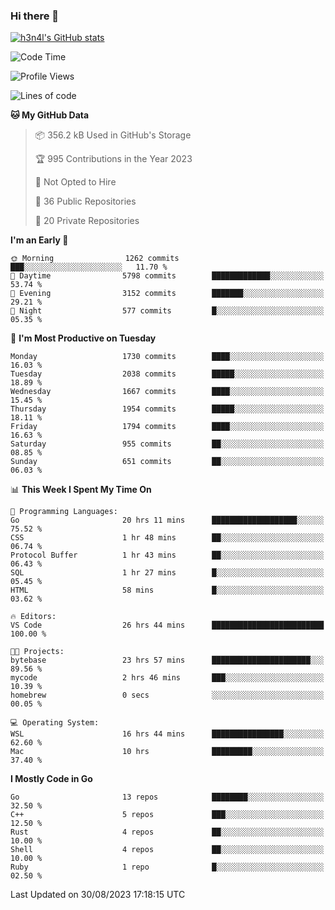 ### Hi there 👋

[![h3n4l's GitHub stats](https://github-readme-stats.vercel.app/api?username=h3n4l&count_private=true&show_icons=true&theme=radical)](https://github.com/h3n4l/github-readme-stats)

<!--START_SECTION:waka-->
![Code Time](http://img.shields.io/badge/Code%20Time-1%2C545%20hrs%2047%20mins-blue)

![Profile Views](http://img.shields.io/badge/Profile%20Views-1-blue)

![Lines of code](https://img.shields.io/badge/From%20Hello%20World%20I%27ve%20Written-3.0%20million%20lines%20of%20code-blue)

**🐱 My GitHub Data** 

> 📦 356.2 kB Used in GitHub's Storage 
 > 
> 🏆 995 Contributions in the Year 2023
 > 
> 🚫 Not Opted to Hire
 > 
> 📜 36 Public Repositories 
 > 
> 🔑 20 Private Repositories 
 > 
**I'm an Early 🐤** 

```text
🌞 Morning                1262 commits        ███░░░░░░░░░░░░░░░░░░░░░░   11.70 % 
🌆 Daytime                5798 commits        █████████████░░░░░░░░░░░░   53.74 % 
🌃 Evening                3152 commits        ███████░░░░░░░░░░░░░░░░░░   29.21 % 
🌙 Night                  577 commits         █░░░░░░░░░░░░░░░░░░░░░░░░   05.35 % 
```
📅 **I'm Most Productive on Tuesday** 

```text
Monday                   1730 commits        ████░░░░░░░░░░░░░░░░░░░░░   16.03 % 
Tuesday                  2038 commits        █████░░░░░░░░░░░░░░░░░░░░   18.89 % 
Wednesday                1667 commits        ████░░░░░░░░░░░░░░░░░░░░░   15.45 % 
Thursday                 1954 commits        █████░░░░░░░░░░░░░░░░░░░░   18.11 % 
Friday                   1794 commits        ████░░░░░░░░░░░░░░░░░░░░░   16.63 % 
Saturday                 955 commits         ██░░░░░░░░░░░░░░░░░░░░░░░   08.85 % 
Sunday                   651 commits         ██░░░░░░░░░░░░░░░░░░░░░░░   06.03 % 
```


📊 **This Week I Spent My Time On** 

```text
💬 Programming Languages: 
Go                       20 hrs 11 mins      ███████████████████░░░░░░   75.52 % 
CSS                      1 hr 48 mins        ██░░░░░░░░░░░░░░░░░░░░░░░   06.74 % 
Protocol Buffer          1 hr 43 mins        ██░░░░░░░░░░░░░░░░░░░░░░░   06.43 % 
SQL                      1 hr 27 mins        █░░░░░░░░░░░░░░░░░░░░░░░░   05.45 % 
HTML                     58 mins             █░░░░░░░░░░░░░░░░░░░░░░░░   03.62 % 

🔥 Editors: 
VS Code                  26 hrs 44 mins      █████████████████████████   100.00 % 

🐱‍💻 Projects: 
bytebase                 23 hrs 57 mins      ██████████████████████░░░   89.56 % 
mycode                   2 hrs 46 mins       ███░░░░░░░░░░░░░░░░░░░░░░   10.39 % 
homebrew                 0 secs              ░░░░░░░░░░░░░░░░░░░░░░░░░   00.05 % 

💻 Operating System: 
WSL                      16 hrs 44 mins      ████████████████░░░░░░░░░   62.60 % 
Mac                      10 hrs              █████████░░░░░░░░░░░░░░░░   37.40 % 
```

**I Mostly Code in Go** 

```text
Go                       13 repos            ████████░░░░░░░░░░░░░░░░░   32.50 % 
C++                      5 repos             ███░░░░░░░░░░░░░░░░░░░░░░   12.50 % 
Rust                     4 repos             ██░░░░░░░░░░░░░░░░░░░░░░░   10.00 % 
Shell                    4 repos             ██░░░░░░░░░░░░░░░░░░░░░░░   10.00 % 
Ruby                     1 repo              █░░░░░░░░░░░░░░░░░░░░░░░░   02.50 % 
```




 Last Updated on 30/08/2023 17:18:15 UTC
<!--END_SECTION:waka-->

